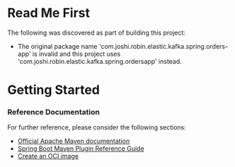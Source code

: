 # Read Me First
The following was discovered as part of building this project:

* The original package name 'com.joshi.robin.elastic.kafka.spring.orders-app' is invalid and this project uses 'com.joshi.robin.elastic.kafka.spring.ordersapp' instead.

# Getting Started

### Reference Documentation
For further reference, please consider the following sections:

* [Official Apache Maven documentation](https://maven.apache.org/guides/index.html)
* [Spring Boot Maven Plugin Reference Guide](https://docs.spring.io/spring-boot/docs/2.7.10/maven-plugin/reference/html/)
* [Create an OCI image](https://docs.spring.io/spring-boot/docs/2.7.10/maven-plugin/reference/html/#build-image)

